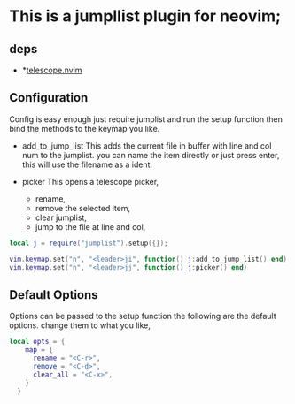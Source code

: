 # This is a jumpllist plugin for neovim;

## deps
- *[telescope.nvim](https://github.com/nvim-telescope/telescope.nvim/tree/master)

## Configuration

Config is easy enough just require jumplist and run the setup function
then bind the methods to the keymap you like.

- add_to_jump_list
    This adds the current file in buffer with line and col num to the jumplist.
    you can name the item directly or just press enter, this will use the filename as a ident.

- picker
    This opens a telescope picker,
    - <C-r> rename,
    - <C-d> remove the selected item,
    - <C-x> clear jumplist,
    - <CR> jump to the file at line and col,

```lua
local j = require("jumplist").setup({});

vim.keymap.set("n", "<leader>ji", function() j:add_to_jump_list() end)
vim.keymap.set("n", "<leader>jj", function() j:picker() end)

```

## Default Options

Options can be passed to the setup function 
the following are the default options. change them to what you like,

```lua
local opts = {
    map = {
      rename = "<C-r>",
      remove = "<C-d>",
      clear_all = "<C-x>",
    }
  }

```
